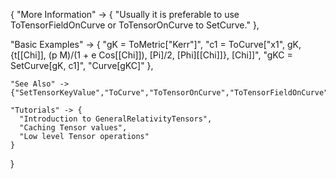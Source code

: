 {
  "More Information" -> {
      "Usually it is preferable to use ToTensorFieldOnCurve or ToTensorOnCurve to SetCurve."
  },

  "Basic Examples" -> {
    "gK = ToMetric[\"Kerr\"]",
    "c1 = ToCurve[\"x1\", gK, {t[\[Chi]], (p M)/(1 + e Cos[\[Chi]]), \[Pi]/2, \[Phi][\[Chi]]}, \[Chi]]",
    "gKC = SetCurve[gK, c1]",
    "Curve[gKC]"
    },

    "See Also" ->
    {"SetTensorKeyValue","ToCurve","ToTensorOnCurve","ToTensorFieldOnCurve","Curve"},

    "Tutorials" -> {
      "Introduction to GeneralRelativityTensors",
      "Caching Tensor values",
      "Low level Tensor operations"
    }

}
